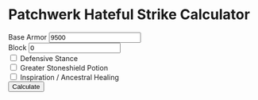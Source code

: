 
<div id="header">
<h1>Patchwerk Hateful Strike Calculator</h1>
</div>

<div id="content">
<div id="text"></div>


Base Armor <input id="armor" value="9500"/><br>
Block <input id="block" value="0"/><br>
<input id="stance" type="checkbox"/> Defensive Stance<br>
<input id="stoneshield" type="checkbox"/> Greater Stoneshield Potion<br>
<input id="inspiration" type="checkbox"/> Inspiration / Ancestral Healing<br>
<input id="recalc" type="button" value="Calculate" onclick="Calculate()">

<div id="output">&nbsp;</div>
		
		
	
</div>

<script>
var _____WB$wombat$assign$function_____ = function(name) {return (self._wb_wombat && self._wb_wombat.local_init && self._wb_wombat.local_init(name)) || self[name]; };
if (!self.__WB_pmw) { self.__WB_pmw = function(obj) { this.__WB_source = obj; return this; } }
{
  let window = _____WB$wombat$assign$function_____("window");
  let self = _____WB$wombat$assign$function_____("self");
  let document = _____WB$wombat$assign$function_____("document");
  let location = _____WB$wombat$assign$function_____("location");
  let top = _____WB$wombat$assign$function_____("top");
  let parent = _____WB$wombat$assign$function_____("parent");
  let frames = _____WB$wombat$assign$function_____("frames");
  let opener = _____WB$wombat$assign$function_____("opener");

function GetDamageDone(stats, damage)
{
   var armor = stats.armor;

   if (stats.stoneshield) armor += 2000;
   if (stats.inspiration) armor *= 1.25;

   var mitigated = 1 - armor / (armor + 5755);

   if (mitigated < 0.25) mitigated = 0.25;
   damage = damage * mitigated;

   if (stats.stance) damage *= 0.9;

   damage -= stats.block;

   if (damage < 0) damage = 0;

   return damage;
}

function Calculate()
{
   stats = {
      armor:parseFloat(document.getElementById("armor").value),
      block:parseFloat(document.getElementById("block").value),
      stance:document.getElementById("stance").checked,
      stoneshield:document.getElementById("stoneshield").checked,
      inspiration:document.getElementById("inspiration").checked
   };
   var damage;
   var outstr;

   outstr = "<ul>\n";
   outstr += "<li>Maximum Damage = " + String(GetDamageDone(stats, 29900)) + "</li>\n";
   outstr += "<li>Minimum Damage = " + String(GetDamageDone(stats, 22100)) + "</li>\n";
   outstr += "</ul>";

   document.getElementById("output").innerHTML = outstr;
}

}
</script>
